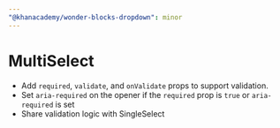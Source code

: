 ```yaml
---
"@khanacademy/wonder-blocks-dropdown": minor
---
```


# MultiSelect

- Add `required`, `validate`, and `onValidate` props to support validation.
- Set `aria-required` on the opener if the `required` prop is `true` or
`aria-required` is set
- Share validation logic with SingleSelect
